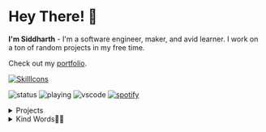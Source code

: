 # Hey There! 👋
**I'm Siddharth** - I'm a software engineer, maker, and avid learner. I work on a ton of random projects in my free time.

Check out my [portfolio](https://github.com/Sid330s).

[![SkillIcons](https://skillicons.dev/icons?i=anaconda,angular,ansible,apple,aws,azure,bash,bootstrap,c,cpp,css,discord,django,docker,dynamodb,eclipse,elasticsearch,fastapi,flask,gcp,git,github,gitlab,gmail,go,grafana,graphql,html,java,js,kafka,kubernetes,latex,linkedin,linux,md,maven,mongodb,mysql,nextjs,nginx,nodejs,npm,obsidian,postgres,postman,powershell,prometheus,py,pytorch,r,rabbitmq,react,redhat,redis,regex,ruby,rust,spring,sqlite,scala,sklearn,tensorflow,terraform,ts,vscode,windows)](https://skillicons.dev)<br/>

![status](https://nocache.advaith.workers.dev?url=https://img.shields.io/endpoint?url=https://dev.discordprofiles.me/api/badge/status/276544649148235776?simple=true)
![playing](https://nocache.advaith.workers.dev?url=https://img.shields.io/endpoint?url=https://dev.discordprofiles.me/api/badge/playing/276544649148235776)
![vscode](https://nocache.advaith.workers.dev?url=https://img.shields.io/endpoint?url=https://dev.discordprofiles.me/api/badge/vscode/276544649148235776)
[![spotify](https://nocache.advaith.workers.dev?url=https://img.shields.io/endpoint?url=https://dev.discordprofiles.me/api/badge/spotify/276544649148235776)](https://dev.discordprofiles.me/openspotify/276544649148235776)




<details>
  <summary>Projects</summary>
  <br>

| Project Name | Description | Technologies |
|---|---|---|
| [Chain4India-Supply-Chain-Model-for-PPE-Kits](https://github.com/Sid330s/Chain4India-Supply-Chain-Model-for-PPE-Kits) | Optimizes PPE kit distribution in India during crisis. | Blockchain, Fullstack Development |
| [AIYogaTrainer](https://github.com/Sid330s/AIYogaTrainer) | AI-powered yoga trainer providing real-time feedback on poses. | Python, TensorFlow, Posenet |
| [N-Queen-Problem](https://github.com/Sid330s/N-Queen-Problem) | Solves the N-Queens problem using backtracking and other algorithms. | C++, AI |
| [useFullCodes-return-AC](https://github.com/Sid330s/useFullCodes-return-AC-) | Collection of useful code snippets for competitive programming, aiming for "Accepted" solutions. | C++, Python, Algorithms |
| [WisePMS](https://github.com/Sid330s/WisePMS) | Project Management System for task tracking, team collaboration, and project monitoring. | Node.js, React, MongoDB, Express.js |
| [Instagram-Clone](https://github.com/Sid330s/Instagram-Clone) | A simplified clone of Instagram with core features like feed, posts, and user profiles. | React, Node.js, Firebase |
| [Investech](https://github.com/Sid330s/Investech) | Financial data analysis and investment strategy tools using machine learning. | Python, Apache Spark, Ddelt |
| [Blockchain-Implementation](https://github.com/Sid330s/Blockchain-Implementation) | Basic implementation of a blockchain with functionalities like adding blocks and verifying transactions. | Java, Cryptography |
| [MOS](https://github.com://github.com/Sid330s/MOS) | Multiprogramming Operating System | python |
| [Goal-Stack-Planning](https://github.com/Sid330s/Goal-Stack-Planning) | Implementation of a goal-stack planning algorithm for AI agents. | Python, AI, Planning |
| [TreeBase](https://github.com/Sid330s/TreeBase) | A tree-based data storage and retrieval system. | C++, Data Structures |
| [MazeGame](https://github.com/Sid330s/MazeGame) | A simple maze game implemented with graphical interface. | Assembly Language |
| [ChessGame](https://github.com/Sid330s/ChessGame) | Implementation of a chess game with basic gameplay logic. | C++, OOPS |

</details>

<details>
  <summary>Kind Words💬✨</summary>

  <br>

  ![Testimonials GIF](https://github.com/Sid330s/Sid330s/raw/main/Testimonials.gif)

</details>

